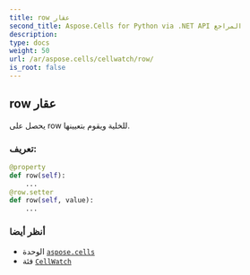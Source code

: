 ```yaml
---
title: row عقار
second_title: Aspose.Cells for Python via .NET API المراجع
description:
type: docs
weight: 50
url: /ar/aspose.cells/cellwatch/row/
is_root: false
---
```

##  row عقار

يحصل على row للخلية ويقوم بتعيينها.
###  تعريف:
```python
@property
def row(self):
    ...
@row.setter
def row(self, value):
    ...
```

###  أنظر أيضا
* الوحدة [`aspose.cells`](../../)
* فئة [`CellWatch`](/cells/python-net/ar/aspose.cells/cellwatch)
